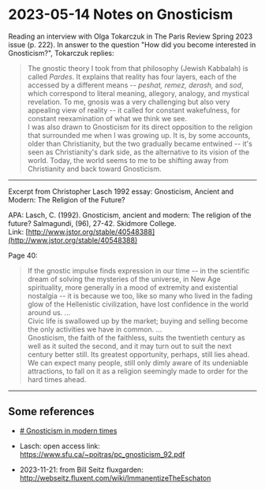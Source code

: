 # 2023-05-14 Notes on Gnosticism

Reading an interview with Olga Tokarczuk in The Paris Review Spring 2023 issue (p. 222). In answer to the question "How did you become interested in Gnosticism?", Tokarczuk replies:  

> The gnostic theory I took from that philosophy (Jewish Kabbalah) is called *Pardes*. It explains that reality has four layers, each of the accessed by a different means -- *peshat, remez, derash,* and *sod*, which correspond to literal meaning, allegory, analogy, and mystical revelation. To me, gnosis was a very challenging but also very appealing view of reality -- it called for constant wakefulness, for constant reexamination of what we think we see.  
> I was also drawn to Gnosticism for its direct opposition to the religion that surrounded me when I was growing up. It is, by some accounts, older than Christianity, but the two gradually became entwined -- it's seen as Christianity's dark side, as the alternative to its vision of the world. Today, the world seems to me to be shifting away from Christianity and back toward Gnosticism.

-----
Excerpt from Christopher Lasch 1992 essay: Gnosticism, Ancient and Modern: The Religion of the Future?  

APA: Lasch, C. (1992). Gnosticism, ancient and modern: The religion of the future? Salmagundi, (96), 27-42. Skidmore College.
Link: [http://www.jstor.org/stable/40548388](http://www.jstor.org/stable/40548388)

Page 40:  
> If the gnostic impulse finds expression in our time -- in the scientific dream of solving the mysteries of the universe, in New Age spirituality, more generally in a mood of extremity and existential nostalgia -- it is because we too, like so many who lived in the fading glow of the Hellenistic civilization, have lost confidence in the world around us. ...  
> Civic life is swallowed up by the market; buying and selling become the only activities we have in common.  ...  
> Gnosticism, the faith of the faithless, suits the twentieth century as well as it suited the second, and it may turn out to suit the next century better still. Its greatest opportunity, perhaps, still lies ahead. We can expect many people, still only dimly aware of its undeniable attractions, to fall on it as a religion seemingly made to order for the hard times ahead.  

-----
## Some references
- [# Gnosticism in modern times](https://en.wikipedia.org/wiki/Gnosticism_in_modern_times)  
- Lasch: open access link: <https://www.sfu.ca/~poitras/pc_gnosticism_92.pdf>

 - 2023-11-21: from Bill Seitz fluxgarden:  
    <http://webseitz.fluxent.com/wiki/ImmanentizeTheEschaton>  
